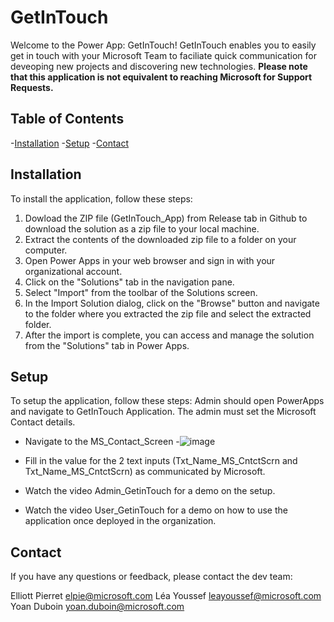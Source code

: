 # GetInTouch
Welcome to the Power App: GetInTouch! GetInTouch enables you to easily get in touch with your Microsoft Team to faciliate quick communication for deveoping new projects and discovering new technologies. **Please note that this application is not equivalent to reaching Microsoft for Support Requests.** 
 
## Table of Contents
-[Installation](#installation)
-[Setup](#setup)
-[Contact](#contact)

## Installation
To install the application, follow these steps:
1. Dowload the ZIP file (GetInTouch_App) from Release tab in Github to download the solution as a zip file to your local machine.
2. Extract the contents of the downloaded zip file to a folder on your computer.
3. Open Power Apps in your web browser and sign in with your organizational account.
4. Click on the "Solutions" tab in the navigation pane.
5. Select "Import" from the toolbar of the Solutions screen.
6. In the Import Solution dialog, click on the "Browse" button and navigate to the folder where you extracted the zip file and select the extracted folder.
7. After the import is complete, you can access and manage the solution from the "Solutions" tab in Power Apps.
 
## Setup
To setup the application, follow these steps:
Admin should open PowerApps and navigate to GetInTouch Application.
The admin must set the Microsoft Contact details.
- Navigate to the MS_Contact_Screen 
-![image](https://github.com/YoanSchutte/GetInTouch/assets/117742131/4805be7e-30b8-4cd7-b8cb-210cc0a84897)

- Fill in the value for the 2 text inputs (Txt_Name_MS_CntctScrn and Txt_Name_MS_CntctScrn) as communicated by Microsoft.
- Watch the video Admin_GetinTouch for a demo on the setup.
- Watch the video User_GetinTouch for a demo on how to use the application once deployed in the organization.

## Contact
If you have any questions or feedback, please contact the dev team:

Elliott Pierret elpie@microsoft.com
Léa Youssef leayoussef@microsoft.com
Yoan Duboin yoan.duboin@microsoft.com
